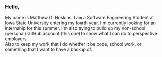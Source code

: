 ### Hello, 
My name is Matthew G. Hoskins.  I am a Software Engineering Student at Iowa State University entering my fourth year.
I'm currently looking for an internship for this summer.
I'm also trying to build up my non-school (personal) GitHub account (this one) to show what I can do to perspective employers.  
Also to keep my work that I do whether it be code, school work, or something that I want to have a backup of.

<!--
**mghoskins/mghoskins** is a ✨ _special_ ✨ repository because its `README.md` (this file) appears on your GitHub profile.

Here are some ideas to get you started:

- 🔭 I’m currently working on ...
- 🌱 I’m currently learning ...
- 👯 I’m looking to collaborate on ...
- 🤔 I’m looking for help with ...
- 💬 Ask me about ...
- 📫 How to reach me: ...
- 😄 Pronouns: ...
- ⚡ Fun fact: ...
-->
